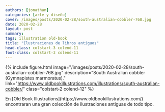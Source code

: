 ```yaml
---
authors: [jonathan]
categories: [arte y diseño]
cover: /images/posts/2020-02-28/south-australian-cobbler-768.jpg
date: 2020-02-28
layout: post
summary:
tags: illustration old-book
title: "Ilustraciones de libros antiguos"
head-class: colstart-3 colend-11
foot-class: colstart-3 colend-11
---
```


{% include figure.html image="/images/posts/2020-02-28/south-australian-cobbler-768.jpg" description="South Australian cobbler (Gymnapistes marmoratus)." link="https://www.oldbookillustrations.com/illustrations/south-australian-cobbler/" class="colstart-2 colend-12" %}

<p class="colstart-3 colend-11">
En [Old Book Illustrations](https://www.oldbookillustrations.com/) encontraran una gran colección de ilustraciones antiguas de todo tipo.
</p>
